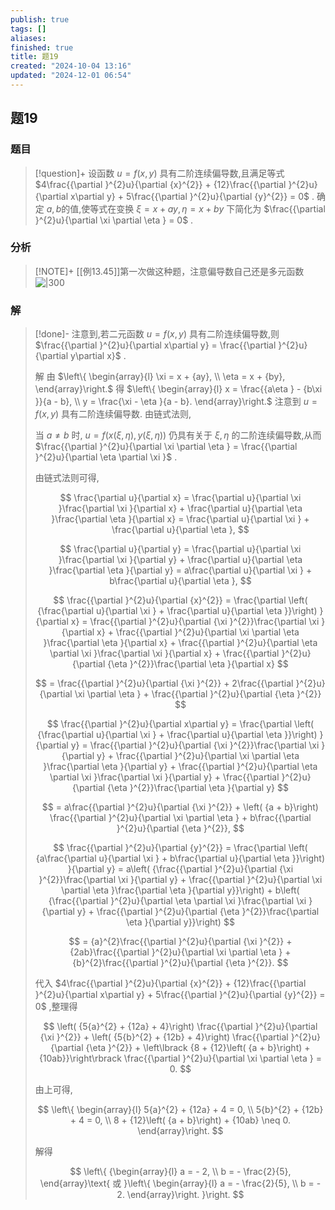 ```yaml
---
publish: true
tags: []
aliases: 
finished: true
title: 题19
created: "2024-10-04 13:16"
updated: "2024-12-01 06:54"
---
```

## 题19
### 题目
> [!question]+
> 设函数 $u = f\left( {x,y}\right)$ 具有二阶连续偏导数,且满足等式 $4\frac{{\partial }^{2}u}{\partial {x}^{2}} + {12}\frac{{\partial }^{2}u}{\partial x\partial y} + 5\frac{{\partial }^{2}u}{\partial {y}^{2}} = 0$ . 确定 $a,b$的值,使等式在变换 $\xi  = x + {ay},\eta  = x + {by}$ 下简化为 $\frac{{\partial }^{2}u}{\partial \xi \partial \eta } = 0$ .
### 分析
> [!NOTE]+
> [[例13.45]]第一次做这种题，注意偏导数自己还是多元函数
> ![|300](https://img.hwenyi.live/202411010016546.webp)
### 解
> [!done]-
> 注意到,若二元函数 $u = f\left( {x,y}\right)$ 具有二阶连续偏导数,则 $\frac{{\partial }^{2}u}{\partial x\partial y} = \frac{{\partial }^{2}u}{\partial y\partial x}$ .
> 
> 解 由 $\left\{  \begin{array}{l} \xi  = x + {ay}, \\  \eta  = x + {by}, \end{array}\right.$ 得 $\left\{  \begin{array}{l} x = \frac{{a\eta } - {b\xi }}{a - b}, \\  y = \frac{\xi  - \eta }{a - b}. \end{array}\right.$ 注意到 $u = f\left( {x,y}\right)$ 具有二阶连续偏导数. 由链式法则,
> 
> 当 $a \neq  b$ 时, $u = f\left( {x\left( {\xi ,\eta }\right) ,y\left( {\xi ,\eta }\right) }\right)$ 仍具有关于 $\xi ,\eta$ 的二阶连续偏导数,从而 $\frac{{\partial }^{2}u}{\partial \xi \partial \eta } = \frac{{\partial }^{2}u}{\partial \eta \partial \xi }$ .
> 
> 由链式法则可得,
> 
> $$
> \frac{\partial u}{\partial x} = \frac{\partial u}{\partial \xi }\frac{\partial \xi }{\partial x} + \frac{\partial u}{\partial \eta }\frac{\partial \eta }{\partial x} = \frac{\partial u}{\partial \xi } + \frac{\partial u}{\partial \eta },
> $$
> 
> $$
> \frac{\partial u}{\partial y} = \frac{\partial u}{\partial \xi }\frac{\partial \xi }{\partial y} + \frac{\partial u}{\partial \eta }\frac{\partial \eta }{\partial y} = a\frac{\partial u}{\partial \xi } + b\frac{\partial u}{\partial \eta },
> $$
> 
> $$
> \frac{{\partial }^{2}u}{\partial {x}^{2}} = \frac{\partial \left( {\frac{\partial u}{\partial \xi } + \frac{\partial u}{\partial \eta }}\right) }{\partial x} = \frac{{\partial }^{2}u}{\partial {\xi }^{2}}\frac{\partial \xi }{\partial x} + \frac{{\partial }^{2}u}{\partial \xi \partial \eta }\frac{\partial \eta }{\partial x} + \frac{{\partial }^{2}u}{\partial \eta \partial \xi }\frac{\partial \xi }{\partial x} + \frac{{\partial }^{2}u}{\partial {\eta }^{2}}\frac{\partial \eta }{\partial x}
> $$
> 
> $$
> = \frac{{\partial }^{2}u}{\partial {\xi }^{2}} + 2\frac{{\partial }^{2}u}{\partial \xi \partial \eta } + \frac{{\partial }^{2}u}{\partial {\eta }^{2}}
> $$
> 
> $$
> \frac{{\partial }^{2}u}{\partial x\partial y} = \frac{\partial \left( {\frac{\partial u}{\partial \xi } + \frac{\partial u}{\partial \eta }}\right) }{\partial y} = \frac{{\partial }^{2}u}{\partial {\xi }^{2}}\frac{\partial \xi }{\partial y} + \frac{{\partial }^{2}u}{\partial \xi \partial \eta }\frac{\partial \eta }{\partial y} + \frac{{\partial }^{2}u}{\partial \eta \partial \xi }\frac{\partial \xi }{\partial y} + \frac{{\partial }^{2}u}{\partial {\eta }^{2}}\frac{\partial \eta }{\partial y}
> $$
> 
> $$
> = a\frac{{\partial }^{2}u}{\partial {\xi }^{2}} + \left( {a + b}\right) \frac{{\partial }^{2}u}{\partial \xi \partial \eta } + b\frac{{\partial }^{2}u}{\partial {\eta }^{2}},
> $$
> 
> $$
> \frac{{\partial }^{2}u}{\partial {y}^{2}} = \frac{\partial \left( {a\frac{\partial u}{\partial \xi } + b\frac{\partial u}{\partial \eta }}\right) }{\partial y} = a\left( {\frac{{\partial }^{2}u}{\partial {\xi }^{2}}\frac{\partial \xi }{\partial y} + \frac{{\partial }^{2}u}{\partial \xi \partial \eta }\frac{\partial \eta }{\partial y}}\right)  + b\left( {\frac{{\partial }^{2}u}{\partial \eta \partial \xi }\frac{\partial \xi }{\partial y} + \frac{{\partial }^{2}u}{\partial {\eta }^{2}}\frac{\partial \eta }{\partial y}}\right)
> $$
> 
> $$
> = {a}^{2}\frac{{\partial }^{2}u}{\partial {\xi }^{2}} + {2ab}\frac{{\partial }^{2}u}{\partial \xi \partial \eta } + {b}^{2}\frac{{\partial }^{2}u}{\partial {\eta }^{2}}.
> $$
> 
> 代入 $4\frac{{\partial }^{2}u}{\partial {x}^{2}} + {12}\frac{{\partial }^{2}u}{\partial x\partial y} + 5\frac{{\partial }^{2}u}{\partial {y}^{2}} = 0$ ,整理得
> 
> $$
> \left( {5{a}^{2} + {12a} + 4}\right) \frac{{\partial }^{2}u}{\partial {\xi }^{2}} + \left( {5{b}^{2} + {12b} + 4}\right) \frac{{\partial }^{2}u}{\partial {\eta }^{2}} + \left\lbrack  {8 + {12}\left( {a + b}\right)  + {10ab}}\right\rbrack  \frac{{\partial }^{2}u}{\partial \xi \partial \eta } = 0.
> $$
> 
> 由上可得,
> 
> $$
> \left\{  \begin{array}{l} 5{a}^{2} + {12a} + 4 = 0, \\  5{b}^{2} + {12b} + 4 = 0, \\  8 + {12}\left( {a + b}\right)  + {10ab} \neq  0. \end{array}\right.
> $$
> 
> 解得
> 
> $$
> \left\{  {\begin{array}{l} a =  - 2, \\  b =  - \frac{2}{5}, \end{array}\text{ 或 }\left\{  \begin{array}{l} a =  - \frac{2}{5}, \\  b =  - 2. \end{array}\right. }\right.
> $$